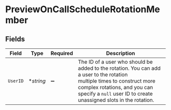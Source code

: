 # PreviewOnCallScheduleRotationMember


## Fields

| Field                                                                                                                                                                                                                          | Type                                                                                                                                                                                                                           | Required                                                                                                                                                                                                                       | Description                                                                                                                                                                                                                    |
| ------------------------------------------------------------------------------------------------------------------------------------------------------------------------------------------------------------------------------ | ------------------------------------------------------------------------------------------------------------------------------------------------------------------------------------------------------------------------------ | ------------------------------------------------------------------------------------------------------------------------------------------------------------------------------------------------------------------------------ | ------------------------------------------------------------------------------------------------------------------------------------------------------------------------------------------------------------------------------ |
| `UserID`                                                                                                                                                                                                                       | **string*                                                                                                                                                                                                                      | :heavy_minus_sign:                                                                                                                                                                                                             | The ID of a user who should be added to the rotation. You can add a user to the rotation<br/>multiple times to construct more complex rotations, and you can specify a `null` user ID to create<br/>unassigned slots in the rotation.<br/> |